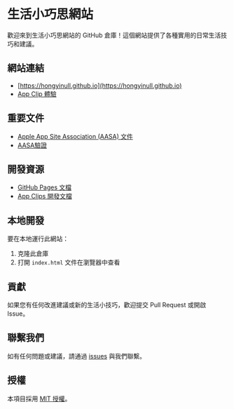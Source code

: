 # 生活小巧思網站

歡迎來到生活小巧思網站的 GitHub 倉庫！這個網站提供了各種實用的日常生活技巧和建議。

## 網站連結

- [https://hongyinull.github.io](https://hongyinull.github.io)
- [App Clip 體驗](https://appclip.apple.com/id?p=com.hongyinull.HakkaShopScanner2.Clip)

## 重要文件

- [Apple App Site Association (AASA) 文件](https://hongyinull.github.io/.well-known/apple-app-site-association)
- [AASA驗證](https://app-site-association.cdn-apple.com/a/v1/hongyinull.github.io)

## 開發資源

- [GitHub Pages 文檔](https://docs.github.com/en/pages)
- [App Clips 開發文檔](https://developer.apple.com/app-clips/)

## 本地開發

要在本地運行此網站：

1. 克隆此倉庫
2. 打開 `index.html` 文件在瀏覽器中查看

## 貢獻

如果您有任何改進建議或新的生活小技巧，歡迎提交 Pull Request 或開啟 Issue。

## 聯繫我們

如有任何問題或建議，請通過 [issues](https://github.com/您的用戶名/您的倉庫名/issues) 與我們聯繫。

## 授權

本項目採用 [MIT 授權](LICENSE)。
